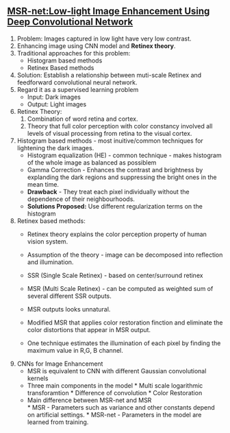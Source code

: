 ## [MSR-net:Low-light Image Enhancement Using Deep Convolutional Network](https://arxiv.org/abs/1711.02488)

1. Problem: Images captured in low light have very low contrast.
2. Enhancing image using CNN model and **Retinex theory**.
3. Traditional approaches for this problem:
    * Histogram based methods
    * Retinex Based methods
4. Solution: Establish a relationship between muti-scale Retinex and feedforward convolutional neural network.
5. Regard it as a supervised learning problem
      * Input: Dark images
      * Output: Light images
6. Retinex Theory:
      1. Combination of word retina and cortex.
      2. Theory that full color perception with color constancy involved all levels of visual processing
      from retina to the visual cortex.
7. Histogram based methods - most inuitive/common techniques for lightening the dark images.
      * Histogram equalization (HE) - common technique - makes histogram of the whole image as
      balanced as possiblem
      * Gamma Correction - Enhances the contrast and brightness by explanding the dark regions
      and suppressing the bright ones in the mean time.
      * **Drawback** - They treat each pixel individually without the dependence of their neighbourhoods.
      * **Solutions Proposed:** Use different regularization terms on the histogram
8. Retinex based methods: 
      * Retinex theory explains the color perception property of human vision system.
      * Assumption of the theory - image can be decomposed into reflection and illumination.
            
      * SSR (Single Scale Retinex) - based on center/surround retinex
      * MSR (Multi Scale Retinex) - can be computed as weighted sum of several different SSR outputs.
      * MSR outputs looks unnatural.
      * Modified MSR that applies color restoration finction and eliminate the color distortions that
      appear in MSR output.
      * One technique estimates the illumination of each pixel by finding the maximum value in R,G, B channel.
9. CNNs for Image Enhancement
      * MSR is equivalent to CNN with different Gaussian convolutional kernels 
      * Three main components in the model
            * Multi scale logarithmic transforamtion
            * Difference of convolution
            * Color Restoration
      * Main difference between MSR-net and MSR       
            * MSR - Parameters such as variance and other constants depend on artificial settings.
            * MSR-net - Parameters in the model are learned from training.
